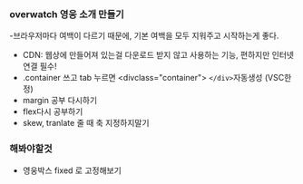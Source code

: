 ### overwatch 영웅 소개 만들기

-브라우저마다 여백이 다르기 때문에, 기본 여백을 모두 지워주고 시작하는게 좋다.

* CDN: 웹상에 만들어져 있는걸 다운로드 받지 않고 사용하는 기능, 편하지만 인터넷 연결 필수!
* .container 쓰고 tab 누르면 <divclass="container"> `</div>`자동생성 (VSC한정)
* margin 공부 다시하기
* flex다시 공부하기
* skew, tranlate 줄 때 축 지정하지말기


### 해봐야할것

* 영웅박스 fixed 로 고정해보기
